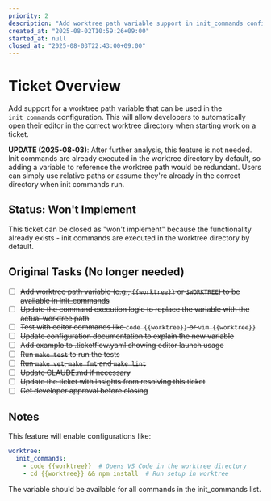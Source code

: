 ```yaml
---
priority: 2
description: "Add worktree path variable support in init_commands configuration"
created_at: "2025-08-02T10:59:26+09:00"
started_at: null
closed_at: "2025-08-03T22:43:00+09:00"
---
```


# Ticket Overview

Add support for a worktree path variable that can be used in the `init_commands` configuration. This will allow developers to automatically open their editor in the correct worktree directory when starting work on a ticket.

**UPDATE (2025-08-03)**: After further analysis, this feature is not needed. Init commands are already executed in the worktree directory by default, so adding a variable to reference the worktree path would be redundant. Users can simply use relative paths or assume they're already in the correct directory when init commands run.

## Status: Won't Implement

This ticket can be closed as "won't implement" because the functionality already exists - init commands are executed in the worktree directory by default.

## Original Tasks (No longer needed)
- [ ] ~~Add worktree path variable (e.g., `{{worktree}}` or `$WORKTREE`) to be available in init_commands~~
- [ ] ~~Update the command execution logic to replace the variable with the actual worktree path~~
- [ ] ~~Test with editor commands like `code {{worktree}}` or `vim {{worktree}}`~~
- [ ] ~~Update configuration documentation to explain the new variable~~
- [ ] ~~Add example to .ticketflow.yaml showing editor launch usage~~
- [ ] ~~Run `make test` to run the tests~~
- [ ] ~~Run `make vet`, `make fmt` and `make lint`~~
- [ ] ~~Update CLAUDE.md if necessary~~
- [ ] ~~Update the ticket with insights from resolving this ticket~~
- [ ] ~~Get developer approval before closing~~

## Notes

This feature will enable configurations like:
```yaml
worktree:
  init_commands:
    - code {{worktree}}  # Opens VS Code in the worktree directory
    - cd {{worktree}} && npm install  # Run setup in worktree
```

The variable should be available for all commands in the init_commands list.
